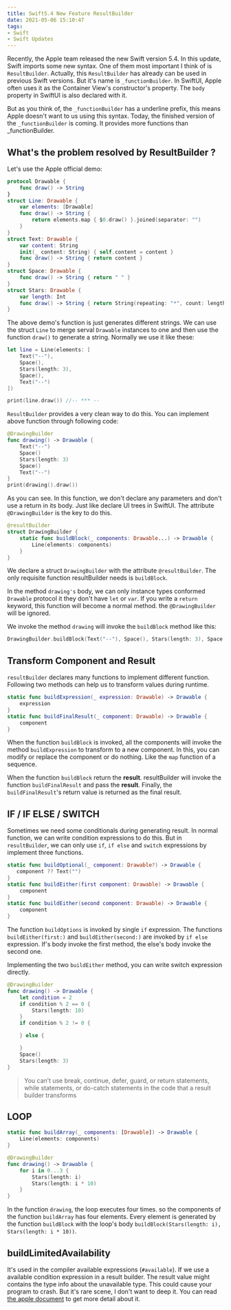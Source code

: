 ```yaml
---
title: Swift5.4 New Feature ResultBuilder
date: 2021-05-06 15:10:47
tags:
- Swift
- Swift Updates
---
```


Recently, the Apple team released the new Swift version 5.4. In this update, Swift imports some new syntax. One of them most important I think of is `ResultBuilder`. Actually, this `ResultBuilder` has already can be used in previous Swift versions. But it's name is `_functionBuilder`. In SwiftUI, Apple often uses it as the Container View's constructor's property. The `body` property in SwiftUI is also declared with it. 

But as you think of, the `_functionBuilder` has a underline prefix, this means Apple doesn't want to us using this syntax. Today, the finished version of the `_functionBuilder` is coming. It provides more functions than _functionBuilder. 

## What's the problem resolved by ResultBuilder ?

Let's use the Apple official demo:

```Swift
protocol Drawable {
    func draw() -> String
}
struct Line: Drawable {
    var elements: [Drawable]
    func draw() -> String {
        return elements.map { $0.draw() }.joined(separator: "")
    }
}
struct Text: Drawable {
    var content: String
    init(_ content: String) { self.content = content }
    func draw() -> String { return content }
}
struct Space: Drawable {
    func draw() -> String { return " " }
}
struct Stars: Drawable {
    var length: Int
    func draw() -> String { return String(repeating: "*", count: length) }
}
```

The above demo's function is just generates different strings. We can use the struct `Line` to merge serval `Drawable` instances to one and then use the function `draw()` to generate a string.
Normally we use it like these:

```Swift
let line = Line(elements: [
    Text("--"),
    Space(),
    Stars(length: 3),
    Space(),
    Text("--")
])

print(line.draw()) //-- *** --
```

`ResultBuilder` provides a very clean way to do this. You can implement above function through following code:

```Swift
@DrawingBuilder
func drawing() -> Drawable {
    Text("--")
    Space()
    Stars(length: 3)
    Space()
    Text("--")
}
print(drawing().draw())
```

As you can see. In this function, we don't declare any parameters and don't use a return in its body. Just like declare UI trees in SwiftUI. The attribute `@DrawingBuilder` is the key to do this.

```Swift
@resultBuilder
struct DrawingBuilder {
    static func buildBlock(_ components: Drawable...) -> Drawable {
        Line(elements: components)
    }
}
```

We declare a struct `DrawingBuilder` with the attribute `@resultBuilder`. The only requisite function resultBuilder needs is `buildBlock`. 

In the method `drawing's` body, we can only instance types conformed `Drawable` protocol it they don't have `let` or `var`. If you write a `return` keyword, this function will become a normal method. the `@DrawingBuilder` will be ignored.

We invoke the method `drawing` will invoke the `buildBlock` method like this: 

```Swift
DrawingBuilder.buildBlock(Text("--"), Space(), Stars(length: 3), Space(), Text("--")) // = drawing()
```

## Transform Component and Result

`resultBuilder` declares many functions to implement different function. Following two methods can help us to transform values during runtime.

```Swift
static func buildExpression(_ expression: Drawable) -> Drawable {
    expression
}
static func buildFinalResult(_ component: Drawable) -> Drawable {
    component
}    
```

When the function `buildBlock` is invoked, all the components will invoke the method `buildExpression` to transform to a new component. In this, you can modify or replace the component or do nothing. Like the `map` function of a sequence.

When the function `buildBlock` return the **result**. resultBuilder will invoke the function `buildFinalResult` and pass the **result**. Finally, the `buildFinalResult`'s return value is returned as the final result.

## IF / IF ELSE / SWITCH

Sometimes we need some conditionals during generating result. In normal function, we can write condition expressions to do this. But in `resultBuilder`, we can only use `if`, `if else` and `switch` expressions by implement three functions.

```Swift
static func buildOptional(_ component: Drawable?) -> Drawable {
   component ?? Text("")
}
static func buildEither(first component: Drawable) -> Drawable {
    component
}    
static func buildEither(second component: Drawable) -> Drawable {
    component
}
```

The function `buildOptions` is invoked by single `if` expression. The functions `buildEither(first:)` and `buildEither(second:)` are invoked by `if else` expression. If's body invoke the first method, the else's body invoke the second one.

Implementing the two `buildEither` method, you can write switch expression directly. 

```Swift
@DrawingBuilder
func drawing() -> Drawable {
    let condition = 2
    if condition % 2 == 0 {
        Stars(length: 10)
    }
    if condition % 2 != 0 {

    } else {

    }
    Space()
    Stars(length: 3)   
}
```

> You can’t use break, continue, defer, guard, or return statements, while statements, or do-catch statements in the code that a result builder transforms

## LOOP

```Swift
static func buildArray(_ components: [Drawable]) -> Drawable {
    Line(elements: components)
}

@DrawingBuilder
func drawing() -> Drawable {   
    for i in 0...3 {
        Stars(length: i)
        Stars(length: i * 10)
    }
}
```

In the function `drawing`, the loop executes four times. so the components of the function `buildArray` has four elements. Every element is generated by the function `buildBlock` with the loop's body `buildBlock(Stars(length: i), Stars(length: i * 10))`.


## buildLimitedAvailability

It's used in the compiler available expressions (`#available`). If we use a available condition expression in a result builder. The result value might contains the type info about the unavailable type. This could cause your program to crash. But it's rare scene, I don't want to deep it. You can read [the apple document](https://docs.swift.org/swift-book/ReferenceManual/Attributes.html#ID633) to get more detail about it.


## 